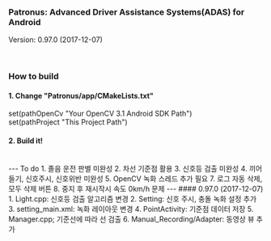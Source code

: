 ### Patronus: Advanced Driver Assistance Systems(ADAS) for Android
Version: 0.97.0 (2017-12-07)

<br>

### How to build
#### 1. Change "Patronus/app/CMakeLists.txt"<br>
set(pathOpenCv "Your OpenCV 3.1 Android SDK Path")<br>
set(pathProject "This Project Path")
<br>
#### 2. Build it!
<br>
---
To do
1. 졸음 운전 판별 미완성
2. 차선 기준점 활용
3. 신호등 검출 미완성
4. 끼어들기, 신호주시, 신호위반 미완성
5. OpenCV 녹화 스레드 추가 필요
7. 로그 자동 삭제, 모두 삭제 버튼
8. 중지 후 재시작시 속도 0km/h 문제
---
#### 0.97.0 (2017-12-07)
1. Light.cpp: 신호등 검출 알고리즘 변경
2. Setting: 신호 주시, 충돌 녹화 설정 추가
3. setting_main.xml: 녹화 레이아웃 변경
4. PointActivity: 기준점 데이터 저장
5. Manager.cpp; 기준선에 따라 선 검출
6. Manual_Recording/Adapter: 동영상 뷰 추가